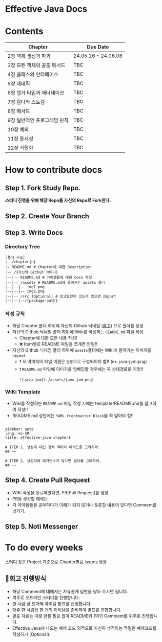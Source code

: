 # Effective Java Docs

# Contents
|Chapter|Due Date|
|-------|--------|
|2장 객체 생성과 파괴|24.05.26 ~  24.06.06|
|3장 모든 객체의 공통 메서드|TBC|
|4장 클래스와 인터페이스|TBC|
|5장 제네릭|TBC|
|6장 열거 타입과 애너테이션|TBC|
|7장 람다와 스트림|TBC|
|8장 메서드|TBC|
|9장 일반적인 프로그래밍 원칙|TBC|
|10장 예외|TBC|
|11장 동시성|TBC|
|12장 직렬화|TBC|

# How to contribute docs
## Step 1. Fork Study Repo.
**스터디 진행을 위해 해당 Repo를 자신의 Repo로 Fork한다.**

## Step 2. Create Your Branch

## Step 3. Write Docs
### Directory Tree
```
[폴더 구조]
|- /chapter{n}
|- README.md # Chapter에 대한 Description
|-- /{자신의 Github 아이디}
|--|-- README.md # 아이템들에 대한 Docs 작성
|--|-- /assets # README.md에 들어가는 assets 폴더
|--|--|-- img1.png
|--|--|-- img2.png
|--|-- /src (Optional) # 참고할만한 코드가 있으면 Import
|--|--|--/{package-path}
```
### 작성 규칙
- 해당 Chapter 폴더 하위에 자신의 Github 닉네임 ([참고](./chapter2/README.md#과제-완료-인원)) 으로 폴더를 생성.
- 자신의 Github 닉네임 폴더 하위에 Wiki를 작성하는 `README.md` 파일 작성 
    - Chapter에 대한 모든 내용 작성! 
    - ❌ Item별로 README 파일을 쪼개면 안됨!!
- 자신의 Github 닉네임 폴더 하위에 `assets`폴더에는 Wiki에 들어가는 이미지를 Import
    - ❗ 꼭 이미지의 파일 이름은 `영문`으로 구성되어야 함!! (ex. java-jvm.png)
    - ❗ `README.md` 파일에 이미지를 임베딩할 경우에는 꼭 상대경로로 지정!!
        ``` 
        ![java-jvm](./assets/java-jvm.png) 
        ```
### WiKi Template
- Wiki를 작성하는 `README.md` 파일 작성 시에는 template/README.md를 참고하여 작성!!
- README.md 상단에는 `YAML frontmatter block`을 꼭 달아야 함!!
```
---
sidebar: auto
lang: ko-KR
title: effective-java-chapter1
---
# ITEM 1. 생성자 대신 정적 팩터리 메서드를 고려하라.
## ~~

# ITEM 2. 생성자에 매개변수가 많다면 빌더를 고려하라.
## ~~
```

## Step 4. Create Pull Request
- WiKi 작성을 완료하였다면, PR(Pull Request)를 생성.
- PR을 생성할 때에는 
- 각 아이템들을 공부하다가 이해가 되지 않거나 토론할 내용이 있다면 Comment를 남기기.
## Step 5. Noti Messenger

# To do every weeks

스터디 장은 Project 기준으로 Chapter별로 Issues 생성

## 📜회고 진행방식
- 해당 Comment에 대해서는 자유롭게 답변을 달아 주시면 됩니다.
- 격주로 오프라인 스터디를 진행합니다.
- 한 사람 당 한개씩 아이템 발표를 진행합니다.
- 매주 한 사람당 한 개의 아이템을 준비하여 발표를 진행합니다.
- 발표 자료는 따로 만들 필요 없이 README와 PR의 Comment를 위주로 진행합니다.
- Effective Java에 나오는 예제 코드 외적으로 자신이 생각하는 적절한 예제코드를 작성하기 (Optional).

